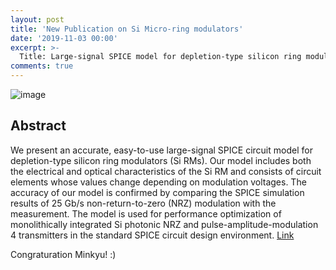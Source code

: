 ```yaml
---
layout: post
title: 'New Publication on Si Micro-ring modulators'
date: '2019-11-03 00:00'
excerpt: >-
  Title: Large-signal SPICE model for depletion-type silicon ring modulators   
comments: true
---
```

![image](https://1.bp.blogspot.com/-gdm9ob8tQlo/Xb76ABimxII/AAAAAAAADFE/AXxRdWQR4dI6B8Pxq9jJ5iKPHXzRVS0NQCEwYBhgL/s1600/ec.PNG)

## Abstract
We present an accurate, easy-to-use large-signal SPICE circuit model for depletion-type silicon ring modulators (Si RMs). Our model includes both the electrical and optical characteristics of the Si RM and consists of circuit elements whose values change depending on modulation voltages. The accuracy of our model is confirmed by comparing the SPICE simulation results of 25 Gb/s non-return-to-zero (NRZ) modulation with the measurement. The model is used for performance optimization of monolithically integrated Si photonic NRZ and pulse-amplitude-modulation 4 transmitters in the standard SPICE circuit design environment.
[Link](https://www.osapublishing.org/prj/abstract.cfm?uri=prj-7-9-948)    

Congraturation Minkyu! :)